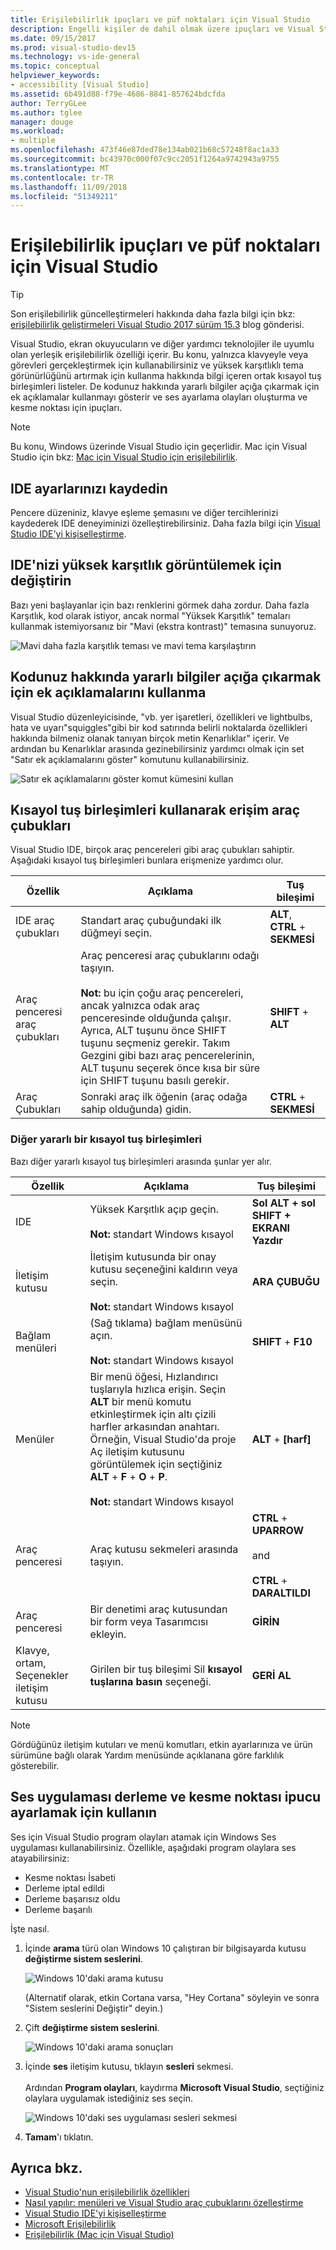 ```yaml
---
title: Erişilebilirlik ipuçları ve püf noktaları için Visual Studio
description: Engelli kişiler de dahil olmak üzere ipuçları ve Visual Studio tümleşik geliştirme ortamı (IDE) kullanmak herkes için daha erişilebilir hale gelmesine yardımcı olabilecek öneriler hakkında daha fazla bilgi edinin.
ms.date: 09/15/2017
ms.prod: visual-studio-dev15
ms.technology: vs-ide-general
ms.topic: conceptual
helpviewer_keywords:
- accessibility [Visual Studio]
ms.assetid: 6b491d88-f79e-4686-8841-857624bdcfda
author: TerryGLee
ms.author: tglee
manager: douge
ms.workload:
- multiple
ms.openlocfilehash: 473f46e87ded78e134ab021b68c57248f8ac1a33
ms.sourcegitcommit: bc43970c000f07c9cc2051f1264a9742943a9755
ms.translationtype: MT
ms.contentlocale: tr-TR
ms.lasthandoff: 11/09/2018
ms.locfileid: "51349211"
---
```

# <a name="accessibility-tips-and-tricks-for-visual-studio"></a>Erişilebilirlik ipuçları ve püf noktaları için Visual Studio

> [!TIP]
> Son erişilebilirlik güncelleştirmeleri hakkında daha fazla bilgi için bkz: [erişilebilirlik geliştirmeleri Visual Studio 2017 sürüm 15.3](https://blogs.msdn.microsoft.com/visualstudio/2017/08/14/accessibility-improvements-in-visual-studio-2017-version-15-3/) blog gönderisi.

Visual Studio, ekran okuyucuların ve diğer yardımcı teknolojiler ile uyumlu olan yerleşik erişilebilirlik özelliği içerir. Bu konu, yalnızca klavyeyle veya görevleri gerçekleştirmek için kullanabilirsiniz ve yüksek karşıtlıklı tema görünürlüğünü artırmak için kullanma hakkında bilgi içeren ortak kısayol tuş birleşimleri listeler. De kodunuz hakkında yararlı bilgiler açığa çıkarmak için ek açıklamalar kullanmayı gösterir ve ses ayarlama olayları oluşturma ve kesme noktası için ipuçları.

> [!NOTE]
> Bu konu, Windows üzerinde Visual Studio için geçerlidir. Mac için Visual Studio için bkz: [Mac için Visual Studio için erişilebilirlik](/visualstudio/mac/accessibility).

## <a name="save-your-ide-settings"></a>IDE ayarlarınızı kaydedin

 Pencere düzeniniz, klavye eşleme şemasını ve diğer tercihlerinizi kaydederek IDE deneyiminizi özelleştirebilirsiniz. Daha fazla bilgi için [Visual Studio IDE'yi kişiselleştirme](../../ide/personalizing-the-visual-studio-ide.md).

## <a name="modify-your-ide-for-high-contrast-viewing"></a>IDE'nizi yüksek karşıtlık görüntülemek için değiştirin

Bazı yeni başlayanlar için bazı renklerini görmek daha zordur. Daha fazla Karşıtlık, kod olarak istiyor, ancak normal "Yüksek Karşıtlık" temaları kullanmak istemiyorsanız bir "Mavi (ekstra kontrast)" temasına sunuyoruz.

  ![Mavi daha fazla karşıtlık teması ve mavi tema karşılaştırın](media/blue-extra-contrast-theme.png)

## <a name="use-annotations-to-reveal-useful-information-about-your-code"></a>Kodunuz hakkında yararlı bilgiler açığa çıkarmak için ek açıklamalarını kullanma

Visual Studio düzenleyicisinde, "vb. yer işaretleri, özellikleri ve lightbulbs, hata ve uyarı"squiggles"gibi bir kod satırında belirli noktalarda özellikleri hakkında bilmeniz olanak tanıyan birçok metin Kenarlıklar" içerir. Ve ardından bu Kenarlıklar arasında gezinebilirsiniz yardımcı olmak için set "Satır ek açıklamalarını göster" komutunu kullanabilirsiniz.

  ![Satır ek açıklamalarını göster komut kümesini kullan](media/show-line-annotations-command-set.png)

## <a name="access-toolbars-by-using-shortcut-key-combinations"></a>Kısayol tuş birleşimleri kullanarak erişim araç çubukları

Visual Studio IDE, birçok araç pencereleri gibi araç çubukları sahiptir. Aşağıdaki kısayol tuş birleşimleri bunlara erişmenize yardımcı olur.

|Özellik|Açıklama|Tuş bileşimi|
|-------------|-----------------| - |
|IDE araç çubukları|Standart araç çubuğundaki ilk düğmeyi seçin.|**ALT**, **CTRL** + **SEKMESİ**|
|Araç penceresi araç çubukları|Araç penceresi araç çubuklarını odağı taşıyın. <br> <br> **Not:** bu için çoğu araç pencereleri, ancak yalnızca odak araç penceresinde olduğunda çalışır. Ayrıca, ALT tuşunu önce SHIFT tuşunu seçmeniz gerekir. Takım Gezgini gibi bazı araç pencerelerinin, ALT tuşunu seçerek önce kısa bir süre için SHIFT tuşunu basılı gerekir.|**SHIFT** + **ALT**|
|Araç Çubukları|Sonraki araç ilk öğenin (araç odağa sahip olduğunda) gidin.|**CTRL** + **SEKMESİ**|

### <a name="other-useful-shortcut-key-combinations"></a>Diğer yararlı bir kısayol tuş birleşimleri

Bazı diğer yararlı kısayol tuş birleşimleri arasında şunlar yer alır.

|Özellik|Açıklama|Tuş bileşimi|
|-------------|-----------------| - |
|IDE|Yüksek Karşıtlık açıp geçin. <br> <br> **Not:** standart Windows kısayol|**Sol ALT + sol SHIFT + EKRANI Yazdır**|
|İletişim kutusu|İletişim kutusunda bir onay kutusu seçeneğini kaldırın veya seçin. <br> <br> **Not:** standart Windows kısayol|**ARA ÇUBUĞU**|
|Bağlam menüleri|(Sağ tıklama) bağlam menüsünü açın. <br> <br> **Not:** standart Windows kısayol|**SHIFT** + **F10**|
|Menüler|Bir menü öğesi, Hızlandırıcı tuşlarıyla hızlıca erişin. Seçin **ALT** bir menü komutu etkinleştirmek için altı çizili harfler arkasından anahtarı. Örneğin, Visual Studio'da proje Aç iletişim kutusunu görüntülemek için seçtiğiniz **ALT** + **F** + **O**  +  **P**.  <br><br> **Not:** standart Windows kısayol|**ALT** + **[harf]**|
|Araç penceresi|Araç kutusu sekmeleri arasında taşıyın.|**CTRL** + **UPARROW**<br /><br /> and<br /><br /> **CTRL** + **DARALTILDI**|
|Araç penceresi|Bir denetimi araç kutusundan bir form veya Tasarımcısı ekleyin.|**GİRİN**|
|Klavye, ortam, Seçenekler iletişim kutusu|Girilen bir tuş bileşimi Sil **kısayol tuşlarına basın** seçeneği.|**GERİ AL**|

> [!NOTE]
> Gördüğünüz iletişim kutuları ve menü komutları, etkin ayarlarınıza ve ürün sürümüne bağlı olarak Yardım menüsünde açıklanana göre farklılık gösterebilir.

## <a name="use-the-sound-applet-to-set-build-and-breakpoint-cues"></a>Ses uygulaması derleme ve kesme noktası ipucu ayarlamak için kullanın

Ses için Visual Studio program olayları atamak için Windows Ses uygulaması kullanabilirsiniz. Özellikle, aşağıdaki program olaylara ses atayabilirsiniz:

 * Kesme noktası İsabeti
 * Derleme iptal edildi
 * Derleme başarısız oldu
 * Derleme başarılı

İşte nasıl.

1. İçinde **arama** türü olan Windows 10 çalıştıran bir bilgisayarda kutusu **değiştirme sistem seslerini**.

   ![Windows 10'daki arama kutusu](media/type-here-to-search.png)

   (Alternatif olarak, etkin Cortana varsa, "Hey Cortana" söyleyin ve sonra "Sistem seslerini Değiştir" deyin.)

2. Çift **değiştirme sistem seslerini**.

   ![Windows 10'daki arama sonuçları](media/change-system-sounds.png)

3. İçinde **ses** iletişim kutusu, tıklayın **sesleri** sekmesi. <br><br>
   Ardından **Program olayları**, kaydırma **Microsoft Visual Studio**, seçtiğiniz olaylara uygulamak istediğiniz ses seçin.

   ![Windows 10'daki ses uygulaması sesleri sekmesi](media/sound-applet.png)

4. **Tamam**'ı tıklatın.

## <a name="see-also"></a>Ayrıca bkz.

* [Visual Studio'nun erişilebilirlik özellikleri](../../ide/reference/accessibility-features-of-visual-studio.md)
* [Nasıl yapılır: menüleri ve Visual Studio araç çubuklarını özelleştirme](../../ide/how-to-customize-menus-and-toolbars-in-visual-studio.md)
* [Visual Studio IDE'yi kişiselleştirme](../../ide/personalizing-the-visual-studio-ide.md)
* [Microsoft Erişilebilirlik](https://www.microsoft.com/Accessibility)
* [Erişilebilirlik (Mac için Visual Studio)](/visualstudio/mac/accessibility)
